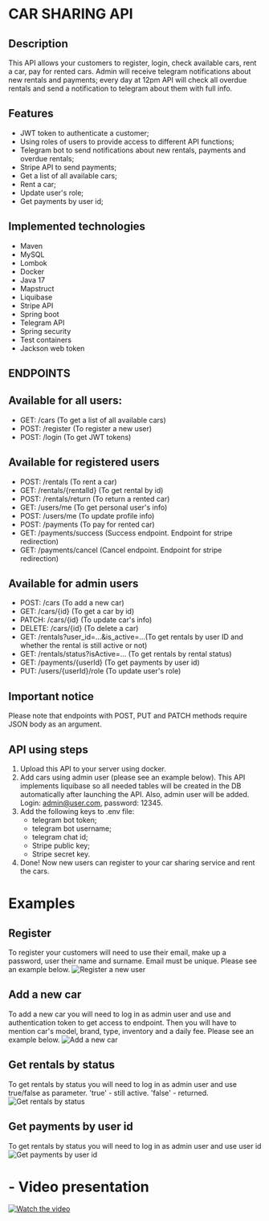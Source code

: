 # CAR SHARING API
## Description
This API allows your customers to register, login, check available cars, rent a car, pay for rented cars. Admin will receive telegram notifications about new rentals and payments; every day at 12pm API will check all overdue rentals and send a notification to telegram about them with full info.

## Features
- JWT token to authenticate a customer;
- Using roles of users to provide access to different API functions;
- Telegram bot to send notifications about new rentals, payments and overdue rentals;
- Stripe API to send payments;
- Get a list of all available cars;
- Rent a car;
- Update user's role;
- Get payments by user id;

## Implemented technologies
- Maven
- MySQL
- Lombok
- Docker
- Java 17
- Mapstruct
- Liquibase
- Stripe API
- Spring boot
- Telegram API
- Spring security
- Test containers
- Jackson web token

## ENDPOINTS
## Available for all users:
- GET: /cars (To get a list of all available cars)
- POST: /register (To register a new user)
- POST: /login (To get JWT tokens)
## Available for registered users
- POST: /rentals (To rent a car)
- GET: /rentals/{rentalId} (To get rental by id)
- POST: /rentals/return (To return a rented car)
- GET: /users/me (To get personal user's info)
- POST: /users/me (To update profile info)
- POST: /payments (To pay for rented car)
- GET: /payments/success (Success endpoint. Endpoint for stripe redirection)
- GET: /payments/cancel (Cancel endpoint. Endpoint for stripe redirection)
## Available for admin users
- POST: /cars (To add a new car)
- GET: /cars/{id} (To get a car by id)
- PATCH: /cars/{id} (To update car's info)
- DELETE: /cars/{id} (To delete a car)
- GET: /rentals?user_id=...&is_active=...(To get rentals by user ID and whether the rental is still active or not)
- GET: /rentals/status?isActive=... (To get rentals by rental status)
- GET: /payments/{userId} (To get payments by user id)
- PUT: /users/{userId}/role (To update user's role)
## Important notice
Please note that endpoints with POST, PUT and PATCH methods require JSON body as an argument.
## API using steps
1. Upload this API to your server using docker.
2. Add cars using admin user (please see an example below). This API implements liquibase so all needed tables will be created in the DB automatically after launching the API. Also, admin user will be added. Login: admin@user.com, password: 12345.
3. Add the following keys to .env file:
   - telegram bot token;
   - telegram bot username;
   - telegram chat id;
   - Stripe public key;
   - Stripe secret key.
4. Done! Now new users can register to your car sharing service and rent the cars.
# Examples
## Register
To register your customers will need to use their email, make up a password, user their name and surname. Email must be unique. Please see an example below.
![Register a new user](https://drive.google.com/uc?export=view&id=1U0B--ENUpY2Ea9hzoNkYGK4OlhxXJw6x)
## Add a new car
To add a new car you will need to log in as admin user and use and authentication token to get access to endpoint. Then you will have to mention car's model, brand, type, inventory and a daily fee. Please see an example below.
![Add a new car](https://drive.google.com/uc?export=view&id=1r0YMFyovEkOdgWKv8E7_QBJBdzD-0VPW)
## Get rentals by status
To get rentals by status you will need to log in as admin user and use true/false as parameter. 'true' - still active. 'false' - returned.
![Get rentals by status](https://drive.google.com/uc?export=view&id=1EkWmPXaHrM16FoTfYRfn4iuu5rgD_cK5)
## Get payments by user id
To get rentals by status you will need to log in as admin user and use user id
![Get payments by user id](https://drive.google.com/uc?export=view&id=1uIa7dyWPm7r0mAbVg4FOKmmjbN6uSfbT)
# - Video presentation
[![Watch the video](https://img.youtube.com/vi/DVUqGmFQI7k/hqdefault.jpg)](https://www.youtube.com/watch?v=DVUqGmFQI7k)